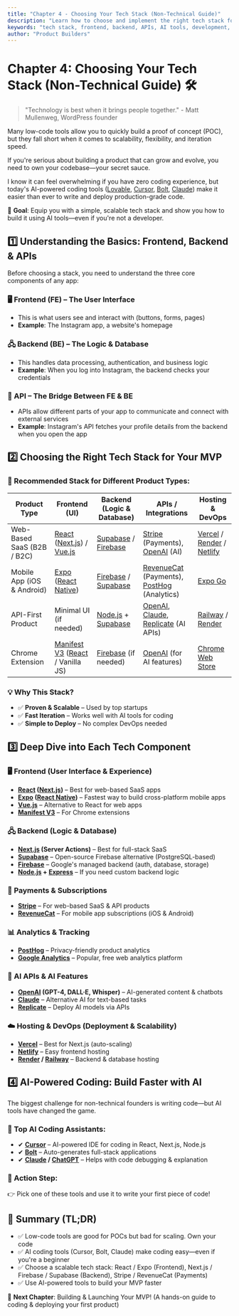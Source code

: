 ```yaml
---
title: "Chapter 4 - Choosing Your Tech Stack (Non-Technical Guide)"
description: "Learn how to choose and implement the right tech stack for your product, even without technical expertise."
keywords: "tech stack, frontend, backend, APIs, AI tools, development, MVP"
author: "Product Builders"
---
```


# Chapter 4: Choosing Your Tech Stack (Non-Technical Guide) 🛠️

> "Technology is best when it brings people together." - Matt Mullenweg, WordPress founder

<div class="content-box">

Many low-code tools allow you to quickly build a proof of concept (POC), but they fall short when it comes to scalability, flexibility, and iteration speed.

If you're serious about building a product that can grow and evolve, you need to own your codebase—your secret sauce.

I know it can feel overwhelming if you have zero coding experience, but today's AI-powered coding tools ([Lovable](https://lovable.ai), [Cursor](https://cursor.sh), [Bolt](https://bolt.ai), [Claude](https://anthropic.com/claude)) make it easier than ever to write and deploy production-grade code.

🚀 **Goal**: Equip you with a simple, scalable tech stack and show you how to build it using AI tools—even if you're not a developer.

</div>

## 1️⃣ Understanding the Basics: Frontend, Backend & APIs

<div class="content-box">

Before choosing a stack, you need to understand the three core components of any app:

### 🖥 Frontend (FE) – The User Interface
- This is what users see and interact with (buttons, forms, pages)
- **Example**: The Instagram app, a website's homepage

### 🖧 Backend (BE) – The Logic & Database
- This handles data processing, authentication, and business logic
- **Example**: When you log into Instagram, the backend checks your credentials

### 🔗 API – The Bridge Between FE & BE
- APIs allow different parts of your app to communicate and connect with external services
- **Example**: Instagram's API fetches your profile details from the backend when you open the app

</div>

## 2️⃣ Choosing the Right Tech Stack for Your MVP

<div class="content-box">

### 📌 Recommended Stack for Different Product Types:

<div class="table-container">

| Product Type | Frontend (UI) | Backend (Logic & Database) | APIs / Integrations | Hosting & DevOps |
|-------------|---------------|---------------------------|-------------------|------------------|
| Web-Based SaaS (B2B / B2C) | [React](https://react.dev) ([Next.js](https://nextjs.org)) / [Vue.js](https://vuejs.org) | [Supabase](https://supabase.com) / [Firebase](https://firebase.google.com) | [Stripe](https://stripe.com) (Payments), [OpenAI](https://openai.com) (AI) | [Vercel](https://vercel.com) / [Render](https://render.com) / [Netlify](https://netlify.com) |
| Mobile App (iOS & Android) | [Expo](https://expo.dev) ([React Native](https://reactnative.dev)) | [Firebase](https://firebase.google.com) / [Supabase](https://supabase.com) | [RevenueCat](https://revenuecat.com) (Payments), [PostHog](https://posthog.com) (Analytics) | [Expo Go](https://expo.dev/go) |
| API-First Product | Minimal UI (if needed) | [Node.js](https://nodejs.org) + [Supabase](https://supabase.com) | [OpenAI](https://openai.com), [Claude](https://anthropic.com/claude), [Replicate](https://replicate.com) (AI APIs) | [Railway](https://railway.app) / [Render](https://render.com) |
| Chrome Extension | [Manifest V3](https://developer.chrome.com/docs/extensions/mv3/intro) ([React](https://react.dev) / Vanilla JS) | [Firebase](https://firebase.google.com) (if needed) | [OpenAI](https://openai.com) (for AI features) | [Chrome Web Store](https://chrome.google.com/webstore/category/extensions) |

</div>

### 💡 Why This Stack?
- ✅ **Proven & Scalable** – Used by top startups
- ✅ **Fast Iteration** – Works well with AI tools for coding
- ✅ **Simple to Deploy** – No complex DevOps needed

</div>

## 3️⃣ Deep Dive into Each Tech Component

<div class="content-box">

### 🖥 Frontend (User Interface & Experience)
- **[React](https://react.dev) ([Next.js](https://nextjs.org))** – Best for web-based SaaS apps
- **[Expo](https://expo.dev) ([React Native](https://reactnative.dev))** – Fastest way to build cross-platform mobile apps
- **[Vue.js](https://vuejs.org)** – Alternative to React for web apps
- **[Manifest V3](https://developer.chrome.com/docs/extensions/mv3/intro)** – For Chrome extensions

### 🖧 Backend (Logic & Database)
- **[Next.js](https://nextjs.org) (Server Actions)** – Best for full-stack SaaS
- **[Supabase](https://supabase.com)** – Open-source Firebase alternative (PostgreSQL-based)
- **[Firebase](https://firebase.google.com)** – Google's managed backend (auth, database, storage)
- **[Node.js](https://nodejs.org) + [Express](https://expressjs.com)** – If you need custom backend logic

### 🔗 Payments & Subscriptions
- **[Stripe](https://stripe.com)** – For web-based SaaS & API products
- **[RevenueCat](https://revenuecat.com)** – For mobile app subscriptions (iOS & Android)

### 📊 Analytics & Tracking
- **[PostHog](https://posthog.com)** – Privacy-friendly product analytics
- **[Google Analytics](https://analytics.google.com)** – Popular, free web analytics platform

### 🧠 AI APIs & AI Features
- **[OpenAI](https://openai.com) (GPT-4, DALL·E, Whisper)** – AI-generated content & chatbots
- **[Claude](https://anthropic.com/claude)** – Alternative AI for text-based tasks
- **[Replicate](https://replicate.com)** – Deploy AI models via APIs

### ☁️ Hosting & DevOps (Deployment & Scalability)
- **[Vercel](https://vercel.com)** – Best for Next.js (auto-scaling)
- **[Netlify](https://netlify.com)** – Easy frontend hosting
- **[Render](https://render.com) / [Railway](https://railway.app)** – Backend & database hosting

</div>

## 4️⃣ AI-Powered Coding: Build Faster with AI

<div class="content-box">

The biggest challenge for non-technical founders is writing code—but AI tools have changed the game.

### 📌 Top AI Coding Assistants:
- ✔ **[Cursor](https://cursor.sh)** – AI-powered IDE for coding in React, Next.js, Node.js
- ✔ **[Bolt](https://bolt.ai)** – Auto-generates full-stack applications
- ✔ **[Claude](https://anthropic.com/claude) / [ChatGPT](https://chat.openai.com)** – Helps with code debugging & explanation

### 🎯 Action Step:
👉 Pick one of these tools and use it to write your first piece of code!

</div>

## 📌 Summary (TL;DR)

<div class="content-box">

- ✅ Low-code tools are good for POCs but bad for scaling. Own your code
- ✅ AI coding tools (Cursor, Bolt, Claude) make coding easy—even if you're a beginner
- ✅ Choose a scalable tech stack: React / Expo (Frontend), Next.js / Firebase / Supabase (Backend), Stripe / RevenueCat (Payments)
- ✅ Use AI-powered tools to build your MVP faster

🚀 **Next Chapter**: Building & Launching Your MVP! (A hands-on guide to coding & deploying your first product) 
</div>